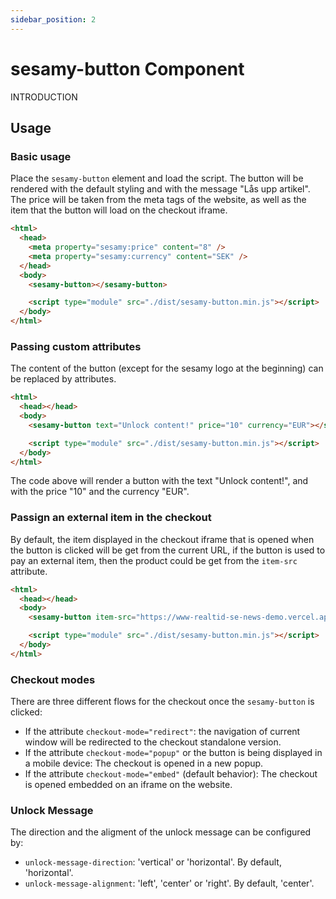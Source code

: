 ```yaml
---
sidebar_position: 2
---
```


# sesamy-button Component

INTRODUCTION

## Usage

### Basic usage

Place the `sesamy-button` element and load the script. The button will be rendered with the default styling and with the message "Lås upp artikel". The price will be taken from the meta tags of the website, as well as the item that the button will load on the checkout iframe.

```html
<html>
  <head>
    <meta property="sesamy:price" content="8" />
    <meta property="sesamy:currency" content="SEK" />
  </head>
  <body>
    <sesamy-button></sesamy-button>

    <script type="module" src="./dist/sesamy-button.min.js"></script>
  </body>
</html>
```

### Passing custom attributes

The content of the button (except for the sesamy logo at the beginning) can be replaced by attributes.

```html
<html>
  <head></head>
  <body>
    <sesamy-button text="Unlock content!" price="10" currency="EUR"></sesamy-button>

    <script type="module" src="./dist/sesamy-button.min.js"></script>
  </body>
</html>
```

The code above will render a button with the text "Unlock content!", and with the price "10" and the currency "EUR".

### Passign an external item in the checkout

By default, the item displayed in the checkout iframe that is opened when the button is clicked will be get from the current URL, if the button is used to pay an external item, then the product could be get from the `item-src` attribute.

```html
<html>
  <head></head>
  <body>
    <sesamy-button item-src="https://www-realtid-se-news-demo.vercel.app/artikel/112273"></sesamy-button>

    <script type="module" src="./dist/sesamy-button.min.js"></script>
  </body>
</html>
```

### Checkout modes

There are three different flows for the checkout once the `sesamy-button` is clicked:

- If the attribute `checkout-mode="redirect"`: the navigation of current window will be redirected to the checkout standalone version.
- If the attribute `checkout-mode="popup"` or the button is being displayed in a mobile device: The checkout is opened in a new popup.
- If the attribute `checkout-mode="embed"` (default behavior): The checkout is opened embedded on an iframe on the website.

### Unlock Message 

The direction and the aligment of the unlock message can be configured by:
- `unlock-message-direction`: 'vertical' or 'horizontal'. By default, 'horizontal'.
- `unlock-message-alignment`: 'left', 'center' or 'right'. By default, 'center'.




